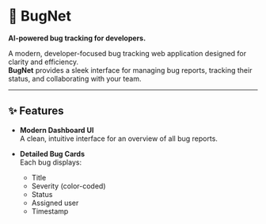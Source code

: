 # 🐞 BugNet

**AI-powered bug tracking for developers.**

A modern, developer-focused bug tracking web application designed for clarity and efficiency.  
**BugNet** provides a sleek interface for managing bug reports, tracking their status, and collaborating with your team.

---

## ✨ Features

- **Modern Dashboard UI**  
  A clean, intuitive interface for an overview of all bug reports.

- **Detailed Bug Cards**  
  Each bug displays:
  - Title  
  - Severity (color-coded)  
  - Status  
  - Assigned user  
  - Timestamp
